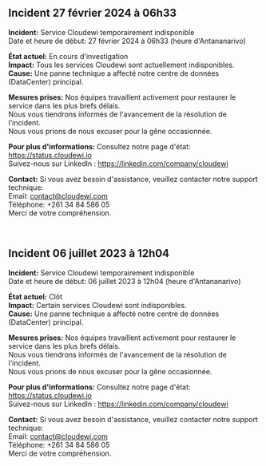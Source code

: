 
## Incident 27 février 2024 à 06h33

**Incident:** Service Cloudewi temporairement indisponible<br/>
Date et heure de début: 27 février 2024 à 06h33 (heure d'Antananarivo)<br/>

**État actuel:** En cours d'investigation<br/>
**Impact:** Tous les services Cloudewi sont actuellement indisponibles.<br/>
**Cause:** Une panne technique a affecté notre centre de données (DataCenter) principal.<br/>

**Mesures prises:**
Nos équipes travaillent activement pour restaurer le service dans les plus brefs délais.<br/>
Nous vous tiendrons informés de l'avancement de la résolution de l'incident.<br/>
Nous vous prions de nous excuser pour la gêne occasionnée.<br/>

**Pour plus d'informations:**
Consultez notre page d'état: https://status.cloudewi.io<br/>
Suivez-nous sur LinkedIn : https://linkedin.com/company/cloudewi<br/>

**Contact:**
Si vous avez besoin d'assistance, veuillez contacter notre support technique:<br/>
Email: contact@cloudewi.com<br/>
Téléphone: +261 34 84 586 05<br/>
Merci de votre compréhension.<br/>

<br/>

## Incident 06 juillet 2023 à 12h04

**Incident:** Service Cloudewi temporairement indisponible<br/>
Date et heure de début: 06 juillet 2023 à 12h04 (heure d'Antananarivo)<br/>

**État actuel:** Clôt<br/>
**Impact:** Certain services Cloudewi sont indisponibles.<br/>
**Cause:** Une panne technique a affecté notre centre de données (DataCenter) principal.<br/>

**Mesures prises:**
Nos équipes travaillent activement pour restaurer le service dans les plus brefs délais.<br/>
Nous vous tiendrons informés de l'avancement de la résolution de l'incident.<br/>
Nous vous prions de nous excuser pour la gêne occasionnée.<br/>

**Pour plus d'informations:**
Consultez notre page d'état: https://status.cloudewi.io<br/>
Suivez-nous sur LinkedIn : https://linkedin.com/company/cloudewi<br/>

**Contact:**
Si vous avez besoin d'assistance, veuillez contacter notre support technique:<br/>
Email: contact@cloudewi.com<br/>
Téléphone: +261 34 84 586 05<br/>
Merci de votre compréhension.<br/>
